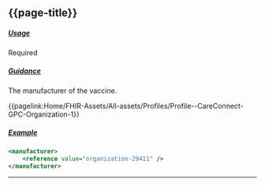 ## {{page-title}}

<h5><ins>Usage</ins></h5>

<span class="mro-circle required" title="Required"></span> Required


<h5><ins>Guidance</ins></h5>

The manufacturer of the vaccine.

<i class="fa fa-link"></i> {{pagelink:Home/FHIR-Assets/All-assets/Profiles/Profile--CareConnect-GPC-Organization-1}}

<h5><ins>Example</ins></h5>

```xml
<manufacturer>
    <reference value="organization-29411" />
</manufacturer>
```

---